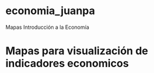 # economia_juanpa
Mapas Introducción a la Economía

# Mapas para visualización de indicadores economicos
